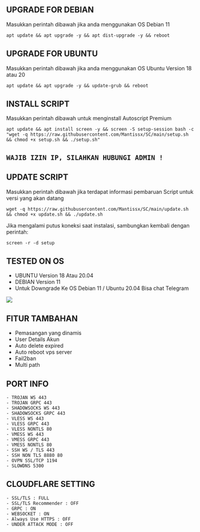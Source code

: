 ## UPGRADE FOR DEBIAN
Masukkan perintah dibawah jika anda menggunakan OS Debian 11
```
apt update && apt upgrade -y && apt dist-upgrade -y && reboot
```

##  UPGRADE FOR UBUNTU
Masukkan perintah dibawah jika anda menggunakan OS Ubuntu Version 18 atau 20
```
apt update && apt upgrade -y && update-grub && reboot
```

## INSTALL SCRIPT 
Masukkan perintah dibawah untuk menginstall Autoscript Premium
```
apt update && apt install screen -y && screen -S setup-session bash -c "wget -q https://raw.githubusercontent.com/Mantissx/SC/main/setup.sh && chmod +x setup.sh && ./setup.sh"
```

## `WAJIB IZIN IP, SILAHKAN HUBUNGI ADMIN !`

## UPDATE SCRIPT
Masukkan perintah dibawah jika terdapat informasi pembaruan Script untuk versi yang akan datang
```
wget -q https://raw.githubusercontent.com/Mantissx/SC/main/update.sh && chmod +x update.sh && ./update.sh
```
Jika mengalami putus koneksi saat instalasi, sambungkan kembali dengan perintah:
```
screen -r -d setup
```

## TESTED ON OS
- UBUNTU Version 18 Atau 20.04
- DEBIAN Version 11
- Untuk Downgrade Ke OS Debian 11 / Ubuntu 20.04 Bisa chat Telegram

<a href="https://t.me/xmantissx" target=”_blank”><img src="https://img.shields.io/static/v1?style=for-the-badge&logo=Telegram&label=Telegram&message=Click%20Here&color=blue"></a>

## FITUR TAMBAHAN
- Pemasangan yang dinamis
- User Details Akun
- Auto delete expired
- Auto reboot vps server
- Fail2ban
- Multi path

## PORT INFO
```
- TROJAN WS 443
- TROJAN GRPC 443
- SHADOWSOCKS WS 443
- SHADOWSOCKS GRPC 443
- VLESS WS 443
- VLESS GRPC 443
- VLESS NONTLS 80
- VMESS WS 443
- VMESS GRPC 443
- VMESS NONTLS 80
- SSH WS / TLS 443
- SSH NON TLS 8880 80
- OVPN SSL/TCP 1194
- SLOWDNS 5300
```

## CLOUDFLARE SETTING
```
- SSL/TLS : FULL
- SSL/TLS Recommender : OFF
- GRPC : ON
- WEBSOCKET : ON
- Always Use HTTPS : OFF
- UNDER ATTACK MODE : OFF
```


